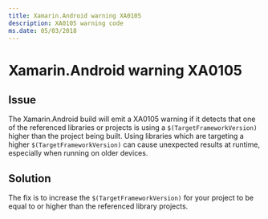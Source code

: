 ```yaml
---
title: Xamarin.Android warning XA0105
description: XA0105 warning code
ms.date: 05/03/2018
---
```

# Xamarin.Android warning XA0105

## Issue

The Xamarin.Android build will emit a XA0105 warning if it detects that one
of the referenced libraries or projects is using a `$(TargetFrameworkVersion)`
higher than the project being built. Using libraries which are targeting a
higher `$(TargetFrameworkVersion)` can cause unexpected results at runtime,
especially when running on older devices.

## Solution

The fix is to increase the `$(TargetFrameworkVersion)` for your project to
be equal to or higher than the referenced library projects.
